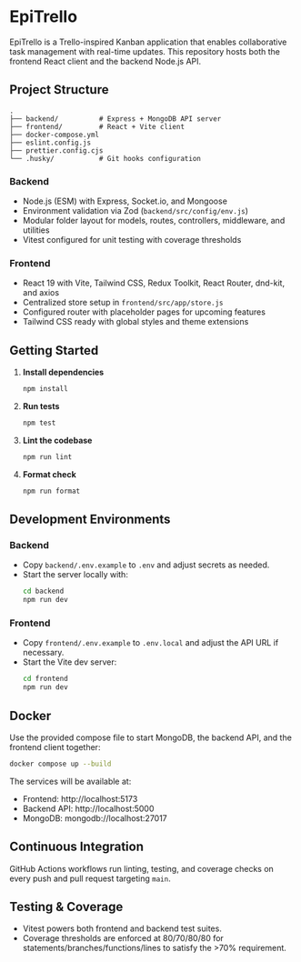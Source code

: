 # EpiTrello

EpiTrello is a Trello-inspired Kanban application that enables collaborative task management with real-time updates. This repository hosts both the frontend React client and the backend Node.js API.

## Project Structure

```
.
├── backend/          # Express + MongoDB API server
├── frontend/         # React + Vite client
├── docker-compose.yml
├── eslint.config.js
├── prettier.config.cjs
└── .husky/           # Git hooks configuration
```

### Backend

- Node.js (ESM) with Express, Socket.io, and Mongoose
- Environment validation via Zod (`backend/src/config/env.js`)
- Modular folder layout for models, routes, controllers, middleware, and utilities
- Vitest configured for unit testing with coverage thresholds

### Frontend

- React 19 with Vite, Tailwind CSS, Redux Toolkit, React Router, dnd-kit, and axios
- Centralized store setup in `frontend/src/app/store.js`
- Configured router with placeholder pages for upcoming features
- Tailwind CSS ready with global styles and theme extensions

## Getting Started

1. **Install dependencies**

   ```bash
   npm install
   ```

2. **Run tests**

   ```bash
   npm test
   ```

3. **Lint the codebase**

   ```bash
   npm run lint
   ```

4. **Format check**
   ```bash
   npm run format
   ```

## Development Environments

### Backend

- Copy `backend/.env.example` to `.env` and adjust secrets as needed.
- Start the server locally with:
  ```bash
  cd backend
  npm run dev
  ```

### Frontend

- Copy `frontend/.env.example` to `.env.local` and adjust the API URL if necessary.
- Start the Vite dev server:
  ```bash
  cd frontend
  npm run dev
  ```

## Docker

Use the provided compose file to start MongoDB, the backend API, and the frontend client together:

```bash
docker compose up --build
```

The services will be available at:

- Frontend: http://localhost:5173
- Backend API: http://localhost:5000
- MongoDB: mongodb://localhost:27017

## Continuous Integration

GitHub Actions workflows run linting, testing, and coverage checks on every push and pull request targeting `main`.

## Testing & Coverage

- Vitest powers both frontend and backend test suites.
- Coverage thresholds are enforced at 80/70/80/80 for statements/branches/functions/lines to satisfy the >70% requirement.
